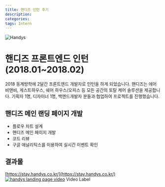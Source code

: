 ```yaml
---
title: 핸디즈 인턴 후기
description: 
categories: 
tags: Intern
---
```


![Handys](http://handys.co.kr/static/img/web/handys_img.png)

# 핸디즈 프론트엔드 인턴 (2018.01~2018.02)

2018 동계방학에 2달간 프론트엔드 개발자로 인턴을 하게 되었습니다.
핸디즈는 에어비앤비, 게스트하우스, 쉐어 하우스/오피스 등 모든 공간의 토탈 케어 솔루션을 제공합니다.
기획자 1명, 디자이너 1명, 백엔드개발자 분들과 협업하여 프로젝트를 진행했습니다.

## 핸디즈 메인 랜딩 페이지 개발

* 플로우 차트 설계
* 핸디즈 메인 페이지 개발
* 코드 리뷰
* 구글 애널리틱스를 이용하여 실시간 이벤트 확인

## 결과물

[https://stay.handys.co.kr/](https://stay.handys.co.kr/)
[![handys landing page video](http://img.youtube.com/vi/k-4RpL3Vp-Q/0.jpg)](https://www.youtube.com/watch?v=k-4RpL3Vp-Q) Video Label